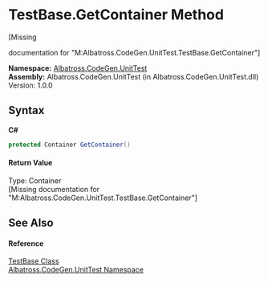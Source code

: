 # TestBase.GetContainer Method 
 

\[Missing <summary> documentation for "M:Albatross.CodeGen.UnitTest.TestBase.GetContainer"\]

**Namespace:**&nbsp;<a href="56BAD780.md">Albatross.CodeGen.UnitTest</a><br />**Assembly:**&nbsp;Albatross.CodeGen.UnitTest (in Albatross.CodeGen.UnitTest.dll) Version: 1.0.0

## Syntax

**C#**<br />
``` C#
protected Container GetContainer()
```


#### Return Value
Type: Container<br />\[Missing <returns> documentation for "M:Albatross.CodeGen.UnitTest.TestBase.GetContainer"\]

## See Also


#### Reference
<a href="A103B0CD.md">TestBase Class</a><br /><a href="56BAD780.md">Albatross.CodeGen.UnitTest Namespace</a><br />